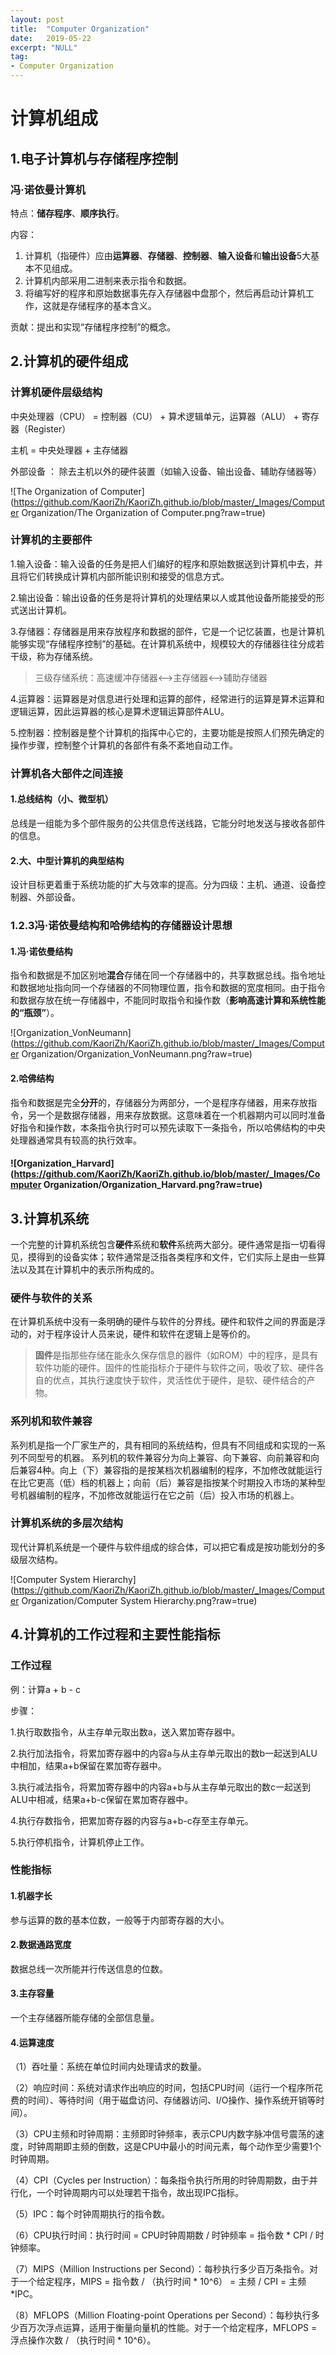 ```yaml
---
layout: post
title:  "Computer Organization"
date:   2019-05-22
excerpt: "NULL"
tag:
- Computer Organization
---
```


# 计算机组成

## 1.电子计算机与存储程序控制

### 冯·诺依曼计算机

特点：**储存程序**、**顺序执行**。

内容：

1. 计算机（指硬件）应由**运算器**、**存储器**、**控制器**、**输入设备**和**输出设备**5大基本不见组成。
2. 计算机内部采用二进制来表示指令和数据。
3. 将编写好的程序和原始数据事先存入存储器中盘那个，然后再启动计算机工作，这就是存储程序的基本含义。

贡献：提出和实现“存储程序控制”的概念。



## 2.计算机的硬件组成

### 计算机硬件层级结构

中央处理器（CPU） = 控制器（CU） + 算术逻辑单元，运算器（ALU） + 寄存器（Register）

主机 = 中央处理器 + 主存储器

外部设备 ： 除去主机以外的硬件装置（如输入设备、输出设备、辅助存储器等）

![The Organization of Computer](https://github.com/KaoriZh/KaoriZh.github.io/blob/master/_Images/Computer Organization/The Organization of Computer.png?raw=true)

### 计算机的主要部件

1.输入设备：输入设备的任务是把人们编好的程序和原始数据送到计算机中去，并且将它们转换成计算机内部所能识别和接受的信息方式。

2.输出设备：输出设备的任务是将计算机的处理结果以人或其他设备所能接受的形式送出计算机。

3.存储器：存储器是用来存放程序和数据的部件，它是一个记忆装置，也是计算机能够实现“存储程序控制”的基础。在计算机系统中，规模较大的存储器往往分成若干级，称为存储系统。  

> 三级存储系统：高速缓冲存储器<——>主存储器<——>辅助存储器

4.运算器：运算器是对信息进行处理和运算的部件，经常进行的运算是算术运算和逻辑运算，因此运算器的核心是算术逻辑运算部件ALU。

5.控制器：控制器是整个计算机的指挥中心它的，主要功能是按照人们预先确定的操作步骤，控制整个计算机的各部件有条不紊地自动工作。

### 计算机各大部件之间连接

#### 1.总线结构（小、微型机）

总线是一组能为多个部件服务的公共信息传送线路，它能分时地发送与接收各部件的信息。

#### 2.大、中型计算机的典型结构

设计目标更着重于系统功能的扩大与效率的提高。分为四级：主机、通道、设备控制器、外部设备。

### 1.2.3冯·诺依曼结构和哈佛结构的存储器设计思想

#### 1.冯·诺依曼结构

指令和数据是不加区别地**混合**存储在同一个存储器中的，共享数据总线。指令地址和数据地址指向同一个存储器的不同物理位置，指令和数据的宽度相同。由于指令和数据存放在统一存储器中，不能同时取指令和操作数（**影响高速计算和系统性能的“瓶颈”**）。

![Organization_VonNeumann](https://github.com/KaoriZh/KaoriZh.github.io/blob/master/_Images/Computer Organization/Organization_VonNeumann.png?raw=true)

#### 2.哈佛结构

指令和数据是完全**分开**的，存储器分为两部分，一个是程序存储器，用来存放指令，另一个是数据存储器，用来存放数据。这意味着在一个机器期内可以同时准备好指令和操作数，本条指令执行时可以预先读取下一条指令，所以哈佛结构的中央处理器通常具有较高的执行效率。

#### ![Organization_Harvard](https://github.com/KaoriZh/KaoriZh.github.io/blob/master/_Images/Computer Organization/Organization_Harvard.png?raw=true)



## 3.计算机系统

一个完整的计算机系统包含**硬件**系统和**软件**系统两大部分。硬件通常是指一切看得见，摸得到的设备实体；软件通常是泛指各类程序和文件，它们实际上是由一些算法以及其在计算机中的表示所构成的。

### 硬件与软件的关系

在计算机系统中没有一条明确的硬件与软件的分界线。硬件和软件之间的界面是浮动的，对于程序设计人员来说，硬件和软件在逻辑上是等价的。

> **固件**是指那些存储在能永久保存信息的器件（如ROM）中的程序，是具有软件功能的硬件。固件的性能指标介于硬件与软件之间，吸收了软、硬件各自的优点，其执行速度快于软件，灵活性优于硬件，是软、硬件结合的产物。

### 系列机和软件兼容

系列机是指一个厂家生产的，具有相同的系统结构，但具有不同组成和实现的一系列不同型号的机器。 系列机的软件兼容分为向上兼容、向下兼容、向前兼容和向后兼容4种。向上（下）兼容指的是按某档次机器编制的程序，不加修改就能运行在比它更高（低）档的机器上；向前（后）兼容是指按某个时期投入市场的某种型号机器编制的程序，不加修改就能运行在它之前（后）投入市场的机器上。 

### 计算机系统的多层次结构

现代计算机系统是一个硬件与软件组成的综合体，可以把它看成是按功能划分的多级层次结构。

![Computer System Hierarchy](https://github.com/KaoriZh/KaoriZh.github.io/blob/master/_Images/Computer Organization/Computer System Hierarchy.png?raw=true)



## 4.计算机的工作过程和主要性能指标

### 工作过程

例：计算a + b - c

步骤：

1.执行取数指令，从主存单元取出数a，送入累加寄存器中。

2.执行加法指令，将累加寄存器中的内容a与从主存单元取出的数b一起送到ALU中相加，结果a+b保留在累加寄存器中。

3.执行减法指令，将累加寄存器中的内容a+b与从主存单元取出的数c一起送到ALU中相减，结果a+b-c保留在累加寄存器中。

4.执行存数指令，把累加寄存器的内容与a+b-c存至主存单元。

5.执行停机指令，计算机停止工作。

### 性能指标

#### 1.机器字长

参与运算的数的基本位数，一般等于内部寄存器的大小。

#### 2.数据通路宽度

数据总线一次所能并行传送信息的位数。

#### 3.主存容量

一个主存储器所能存储的全部信息量。

#### 4.运算速度

（1）吞吐量：系统在单位时间内处理请求的数量。

（2）响应时间：系统对请求作出响应的时间，包括CPU时间（运行一个程序所花费的时间）、等待时间（用于磁盘访问、存储器访问、I/O操作、操作系统开销等时间）。

（3）CPU主频和时钟周期：主频即时钟频率，表示CPU内数字脉冲信号震荡的速度，时钟周期即主频的倒数，这是CPU中最小的时间元素，每个动作至少需要1个时钟周期。

（4）CPI（Cycles per Instruction）：每条指令执行所用的时钟周期数，由于并行化，一个时钟周期内可以处理若干指令，故出现IPC指标。

（5）IPC：每个时钟周期执行的指令数。

（6）CPU执行时间：执行时间 = CPU时钟周期数 / 时钟频率 = 指令数 * CPI / 时钟频率。

（7）MIPS（Million Instructions per Second）：每秒执行多少百万条指令。对于一个给定程序，MIPS = 指令数 / （执行时间 * 10^6） = 主频 / CPI = 主频  *IPC。

（8）MFLOPS（Million Floating-point Operations per Second）：每秒执行多少百万次浮点运算，适用于衡量向量机的性能。对于一个给定程序，MFLOPS = 浮点操作次数 / （执行时间 * 10^6）。